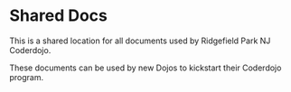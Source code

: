 Shared Docs
===========

This is a shared location for all documents used by Ridgefield Park NJ Coderdojo.

These documents can be used by new Dojos to kickstart their Coderdojo program.

